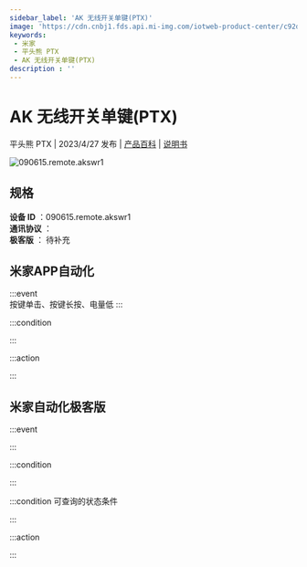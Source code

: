 ```yaml
---
sidebar_label: 'AK 无线开关单键(PTX)'
image: 'https://cdn.cnbj1.fds.api.mi-img.com/iotweb-product-center/c92d30cca08cca83e3932a80e8fc530d_1680853053971.png?GalaxyAccessKeyId=AKVGLQWBOVIRQ3XLEW&Expires=9223372036854775807&Signature=DQRYPk89U5ajuND/jwJpKrjgOMA='
keywords: 
 - 米家
 - 平头熊 PTX
 - AK 无线开关单键(PTX)
description : ''
---
```

# AK 无线开关单键(PTX)

平头熊 PTX | 2023/4/27 发布 | [产品百科](https://home.mi.com/webapp/content/baike/product/index.html?model=090615.remote.akswr1/) | [说明书](https://home.mi.com/views/introduction.html?model=090615.remote.akswr1&region=cn)

![090615.remote.akswr1](https://cdn.cnbj1.fds.api.mi-img.com/iotweb-product-center/c92d30cca08cca83e3932a80e8fc530d_1680853053971.png?GalaxyAccessKeyId=AKVGLQWBOVIRQ3XLEW&Expires=9223372036854775807&Signature=DQRYPk89U5ajuND/jwJpKrjgOMA=)

## 规格  
> 
**设备 ID** ：090615.remote.akswr1  
**通讯协议** ：  
**极客版**  ： 待补充 


## 米家APP自动化  

:::event  
按键单击、按键长按、电量低
:::

:::condition  

:::

:::action   

:::

## 米家自动化极客版  

:::event  

:::

:::condition  

:::

:::condition 可查询的状态条件  

:::

:::action  

:::

        
